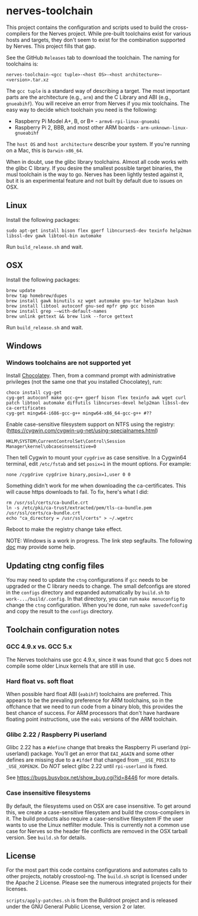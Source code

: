 # nerves-toolchain

This project contains the configuration and scripts used to build the
cross-compilers for the Nerves project. While pre-built toolchains exist for
various hosts and targets, they don't seem to exist for the combination
supported by Nerves. This project fills that gap.

See the GitHub `Releases` tab to download the toolchain. The naming for
toolchains is:

    nerves-toolchain-<gcc tuple>-<host OS>-<host architecture>-<version>.tar.xz

The `gcc tuple` is a standard way of describing a target. The most important parts
are the architecture (e.g., `arm`) and the C Library and ABI (e.g.,
`gnueabihf`). You will receive an error from Nerves if you mix toolchains. The
easy way to decide which toolchain you need is the following:

  * Raspberry Pi Model A+, B, or B+ - `armv6-rpi-linux-gnueabi`
  * Raspberry Pi 2, BBB, and most other ARM boards - `arm-unknown-linux-gnueabihf`

The `host OS` and `host architecture` describe your system. If you're running on
a Mac, this is `Darwin-x86_64`.

When in doubt, use the glibc library toolchains. Almost all code works with the
glibc C library. If you desire the smallest possible target binaries, the musl
toolchain is the way to go. Nerves has been lightly tested against it, but it is
an experimental feature and not built by default due to issues on OSX.

## Linux

Install the following packages:

```
sudo apt-get install bison flex gperf libncurses5-dev texinfo help2man libssl-dev gawk libtool-bin automake
```

Run `build_release.sh` and wait.

## OSX

Install the following packages:

```
brew update
brew tap homebrew/dupes
brew install gawk binutils xz wget automake gnu-tar help2man bash
brew install libtool autoconf gnu-sed mpfr gmp gcc bison
brew install grep -—with-default-names
brew unlink gettext && brew link --force gettext
```

Run `build_release.sh` and wait.

## Windows

### Windows toolchains are not supported yet

Install [Chocolatey](https://chocolatey.org/). Then, from a command prompt with
administrative privileges (not the same one that you installed Chocolatey), run:

```
choco install cyg-get
cyg-get autoconf make gcc-g++ gperf bison flex texinfo awk wget curl patch libtool automake diffutils libncurses-devel help2man libssl-dev ca-certificates
cyg-get mingw64-i686-gcc-g++ mingw64-x86_64-gcc-g++ #??
```

Enable case-sensitive filesystem support on NTFS using the registry: (https://cygwin.com/cygwin-ug-net/using-specialnames.html)

```
HKLM\SYSTEM\CurrentControlSet\Control\Session Manager\kernel\obcaseinsensitive=0
```

Then tell Cygwin to mount your `cygdrive` as case sensitive. In a Cygwin64 terminal,
edit `/etc/fstab` and set `posix=1` in the mount options. For example:

```
none /cygdrive cygdrive binary,posix=1,user 0 0
```

Something didn't work for me when downloading the ca-certificates. This will cause
https downloads to fail. To fix, here's what I did:

```
rm /usr/ssl/certs/ca-bundle.crt
ln -s /etc/pki/ca-trust/extracted/pem/tls-ca-bundle.pem /usr/ssl/certs/ca-bundle.crt
echo "ca_directory = /usr/ssl/certs" > ~/.wgetrc
```

Reboot to make the registry change take effect.

NOTE: Windows is a work in progress. The link step segfaults. The following
[doc](https://github.com/crosstool-ng/crosstool-ng/blob/master/docs/C%20-%20Misc.%20tutorials.txt)
may provide some help.

## Updating ctng config files

You may need to update the `ctng` configurations if `gcc` needs to be upgraded
or the C library needs to change. The small defconfigs are stored in the
`configs` directory and expanded automatically by `build.sh` to
`work-.../build/.config`. In that directory, you can run `make menuconfig` to
change the `ctng` configuration. When you're done, run `make savedefconfig` and
copy the result to the `configs` directory.

## Toolchain configuration notes

### GCC 4.9.x vs. GCC 5.x

The Nerves toolchains use gcc 4.9.x, since it was found that gcc 5 does
not compile some older Linux kernels that are still in use.

### Hard float vs. soft float

When possible hard float ABI (`eabihf`) toolchains are preferred. This appears to be
the prevaling preference for ARM toolchains, so in the offchance that we need to
run code from a binary blob, this provides the best chance of success. For ARM
processors that don't have hardware floating point instructions, use the `eabi`
versions of the ARM toolchain.

### Glibc 2.22 / Raspberry Pi userland

Glibc 2.22 has a `#define` change that breaks the Raspberry Pi userland
(rpi-userland) package. You'll get an error that `EAI_AGAIN` and some other
defines are missing due to a `#ifdef` that changed from `__USE_POSIX` to
`_USE_XOPEN2K`. Do *NOT* select glibc 2.22 until `rpi-userland` is fixed.

See https://bugs.busybox.net/show_bug.cgi?id=8446 for more details.

### Case insensitive filesystems

By default, the filesystems used on OSX are case insensitive. To get around
this, we create a case-sensitive filesystem and build the cross-compilers in it.
The build products also require a case-sensitive filesystem IF the user wants to
use the Linux netfilter module. This is currently not a common use case for
Nerves so the header file conflicts are removed in the OSX tarball version. See
`build.sh` for details.

## License

For the most part this code contains configurations and automates calls to other
projects, notably crosstool-ng. The `build.sh` script is licensed under the
Apache 2 License. Please see the numerous integrated projects for their
licenses.

`scripts/apply-patches.sh` is from the Buildroot project and is released under the
GNU General Public License, version 2 or later.

